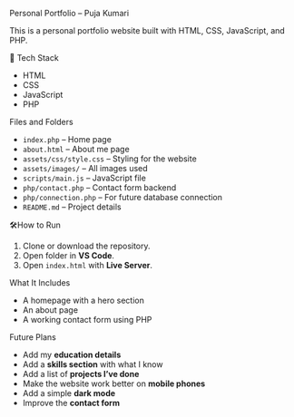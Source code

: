 Personal Portfolio – Puja Kumari

This is a personal portfolio website built with HTML, CSS, JavaScript, and PHP.

 🧰 Tech Stack
- HTML
- CSS
- JavaScript
- PHP

Files and Folders

- `index.php` – Home page
- `about.html` – About me page
- `assets/css/style.css` – Styling for the website
- `assets/images/` – All images used
- `scripts/main.js` – JavaScript file
- `php/contact.php` – Contact form backend
- `php/connection.php` – For future database connection
- `README.md` – Project details

🛠️How to Run
1. Clone or download the repository.
2. Open folder in **VS Code**.
3. Open `index.html` with **Live Server**.

What It Includes
- A homepage with a hero section
- An about page
- A working contact form using PHP

Future Plans
- Add my **education details**
- Add a **skills section** with what I know
- Add a list of **projects I’ve done**
- Make the website work better on **mobile phones**
- Add a simple **dark mode**
- Improve the **contact form**

